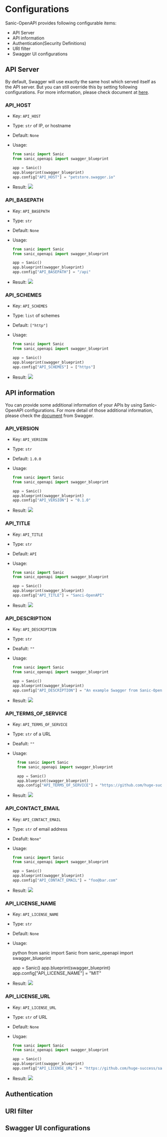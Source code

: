 # Configurations

Sanic-OpenAPI provides following configurable items:

* API Server
* API information
* Authentication(Security Definitions)
* URI filter
* Swagger UI configurations

## API Server

By default, Swagger will use exactly the same host which served itself as the API server. But you can still override this by setting following configurations. For more information, please check document at [here](https://swagger.io/docs/specification/2-0/api-host-and-base-path/).

### API_HOST

* Key: `API_HOST`
* Type: `str` of IP, or hostname
* Default: `None`
* Usage:

    ```python
    from sanic import Sanic
    from sanic_openapi import swagger_blueprint

    app = Sanic()
    app.blueprint(swagger_blueprint)
    app.config["API_HOST"] = "petstore.swagger.io"

    ```

* Result:
  ![](../_static/images/configurations/API_HOST.png)

### API_BASEPATH

* Key: `API_BASEPATH`
* Type: `str`
* Default: `None`
* Usage:

    ```python
    from sanic import Sanic
    from sanic_openapi import swagger_blueprint

    app = Sanic()
    app.blueprint(swagger_blueprint)
    app.config["API_BASEPATH"] = "/api"

    ```

* Result:
  ![](../_static/images/configurations/API_BASEPATH.png)

### API_SCHEMES

* Key: `API_SCHEMES`
* Type: `list` of schemes
* Default: `["http"]`
* Usage:

    ```python
    from sanic import Sanic
    from sanic_openapi import swagger_blueprint

    app = Sanic()
    app.blueprint(swagger_blueprint)
    app.config["API_SCHEMES"] = ["https"]

    ```

* Result:
  ![](../_static/images/configurations/API_SCHEMES.png)

## API information

You can provide some additional information of your APIs by using Sanic-OpenAPI configurations.
For more detail of those additional information, please check the [document](https://swagger.io/specification/#infoObject) from Swagger.

### API_VERSION

* Key: `API_VERSION`
* Type: `str`
* Default: `1.0.0`
* Usage:

    ```python
    from sanic import Sanic
    from sanic_openapi import swagger_blueprint

    app = Sanic()
    app.blueprint(swagger_blueprint)
    app.config["API_VERSION"] = "0.1.0"

    ```

* Result:
  ![](../_static/images/configurations/API_VERSION.png)

### API_TITLE

* Key: `API_TITLE`
* Type: `str`
* Default: `API`
* Usage:

    ```python
    from sanic import Sanic
    from sanic_openapi import swagger_blueprint

    app = Sanic()
    app.blueprint(swagger_blueprint)
    app.config["API_TITLE"] = "Sanci-OpenAPI"

    ```

* Result:
  ![](../_static/images/configurations/API_TITLE.png)

### API_DESCRIPTION

* Key: `API_DESCRIPTION`
* Type: `str`
* Deafult: `""`
* Usage:

    ```python
    from sanic import Sanic
    from sanic_openapi import swagger_blueprint

    app = Sanic()
    app.blueprint(swagger_blueprint)
    app.config["API_DESCRIPTION"] = "An example Swagger from Sanic-OpenAPI"

    ```

* Result:
  ![](../_static/images/configurations/API_DESCRIPTION.png)

### API_TERMS_OF_SERVICE

* Key: `API_TERMS_OF_SERVICE`
* Type: `str` of a URL
* Deafult: `""`
* Usage:

  ```python
    from sanic import Sanic
    from sanic_openapi import swagger_blueprint

    app = Sanic()
    app.blueprint(swagger_blueprint)
    app.config["API_TERMS_OF_SERVICE"] = "https://github.com/huge-success/sanic-openapi/blob/master/README.md"

  ```

* Result:
  ![](../_static/images/configurations/API_TERMS_OF_SERVICE.png)

### API_CONTACT_EMAIL

* Key: `API_CONTACT_EMAIL`
* Type: `str` of email address
* Deafult: `None"`
* Usage:

    ```python
    from sanic import Sanic
    from sanic_openapi import swagger_blueprint

    app = Sanic()
    app.blueprint(swagger_blueprint)
    app.config["API_CONTACT_EMAIL"] = "foo@bar.com"

    ```

* Result:
  ![](../_static/images/configurations/API_CONTACT_EMAIL.png)

### API_LICENSE_NAME

* Key: `API_LICENSE_NAME`
* Type: `str`
* Default: `None`
* Usage:

    python
    from sanic import Sanic
    from sanic_openapi import swagger_blueprint

    app = Sanic()
    app.blueprint(swagger_blueprint)
    app.config["API_LICENSE_NAME"] = "MIT"

    

* Result:
  ![](../_static/images/configurations/API_LICENSE_NAME.png)

### API_LICENSE_URL

* Key: `API_LICENSE_URL`
* Type: `str` of URL
* Default: `None`
* Usgae:

    ```python
    from sanic import Sanic
    from sanic_openapi import swagger_blueprint

    app = Sanic()
    app.blueprint(swagger_blueprint)
    app.config["API_LICENSE_URL"] = "https://github.com/huge-success/sanic-openapi/blob/master/LICENSE"

    ```

* Result:
  ![](../_static/images/configurations/API_LICENSE_URL.png)

## Authentication

## URI filter

## Swagger UI configurations